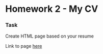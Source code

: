 # Homework 2 - My CV

### Task   
Create HTML page based on your resume   

Link to page [here](https://ruslana-p.github.io/Beetroot_Academy_Homeworks/Homework-2/index.html)

